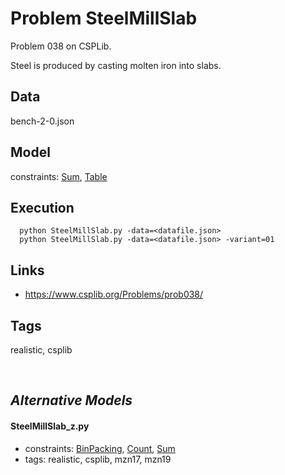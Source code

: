 # Problem SteelMillSlab

Problem 038 on CSPLib.

Steel is produced by casting molten iron into slabs.

## Data
  bench-2-0.json

## Model
  constraints: [Sum](http://pycsp.org/documentation/constraints/Sum), [Table](http://pycsp.org/documentation/constraints/Table)

## Execution
```
  python SteelMillSlab.py -data=<datafile.json>
  python SteelMillSlab.py -data=<datafile.json> -variant=01
```

## Links
  - https://www.csplib.org/Problems/prob038/

## Tags
  realistic, csplib

<br />

## _Alternative Models_

#### SteelMillSlab_z.py
 - constraints: [BinPacking](http://pycsp.org/documentation/constraints/BinPacking), [Count](http://pycsp.org/documentation/constraints/Count), [Sum](http://pycsp.org/documentation/constraints/Sum)
 - tags: realistic, csplib, mzn17, mzn19
